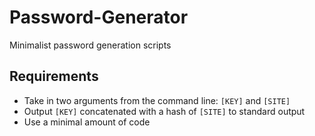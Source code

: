 # Password-Generator
Minimalist password generation scripts

## Requirements
- Take in two arguments from the command line: `[KEY]` and `[SITE]`
- Output `[KEY]` concatenated with a hash of `[SITE]` to standard output
- Use a minimal amount of code
